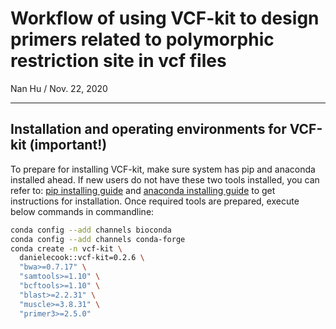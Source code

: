 # Workflow of using VCF-kit to design primers related to polymorphic restriction site in vcf files
Nan Hu / 
Nov. 22, 2020

---

## Installation and operating environments for VCF-kit (important!)
To prepare for installing VCF-kit, make sure system has pip and anaconda installed ahead. 
If new users do not have these two tools installed, you can refer to: [pip installing guide](https://pip.pypa.io/en/stable/installing/) 
and [anaconda installing guide](https://docs.anaconda.com/anaconda/install/linux/) to get instructions for installation. Once required tools are prepared, 
execute below commands in commandline:
```bash
conda config --add channels bioconda
conda config --add channels conda-forge
conda create -n vcf-kit \
  danielecook::vcf-kit=0.2.6 \
  "bwa>=0.7.17" \
  "samtools>=1.10" \
  "bcftools>=1.10" \
  "blast>=2.2.31" \
  "muscle>=3.8.31" \
  "primer3>=2.5.0"
```
